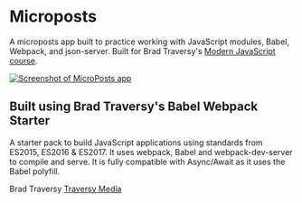 # Microposts

A microposts app built to practice working with JavaScript modules, Babel, Webpack, and json-server. Built for Brad Traversy's [Modern JavaScript course](https://www.udemy.com/modern-javascript-from-the-beginning/).

[![Screenshot of MicroPosts app](https://res.cloudinary.com/gerhynes/image/upload/v1534971004/Screenshot_2018-08-22_MicroPosts_d0zmq2.png)](https://gk-hynes.github.io/microposts/)

## Built using Brad Traversy's Babel Webpack Starter

A starter pack to build JavaScript applications using standards from ES2015, ES2016 & ES2017. It uses webpack, Babel and webpack-dev-server to compile and serve. It is fully compatible with Async/Await as it uses the Babel polyfill.

Brad Traversy
[Traversy Media](http://www.traversymedia.com)
